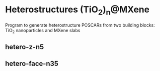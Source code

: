 # Heterostructures (TiO<sub>2</sub>)<sub>n</sub>@MXene
Program to generate heterostructure POSCARs from two building blocks: TiO<sub>2</sub> nanoparticles and MXene slabs

## hetero-z-n5

## hetero-face-n35
